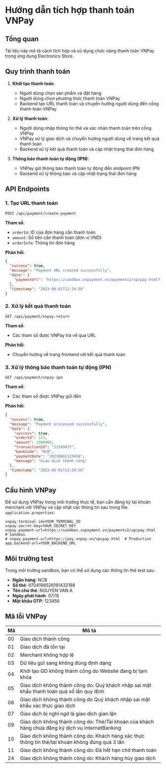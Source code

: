 # Hướng dẫn tích hợp thanh toán VNPay

## Tổng quan

Tài liệu này mô tả cách tích hợp và sử dụng chức năng thanh toán VNPay trong ứng dụng Electronics Store.

## Quy trình thanh toán

1. **Khởi tạo thanh toán**:
   - Người dùng chọn sản phẩm và đặt hàng
   - Người dùng chọn phương thức thanh toán VNPay
   - Backend tạo URL thanh toán và chuyển hướng người dùng đến cổng thanh toán VNPay

2. **Xử lý thanh toán**:
   - Người dùng nhập thông tin thẻ và xác nhận thanh toán trên cổng VNPay
   - VNPay xử lý giao dịch và chuyển hướng người dùng về trang kết quả thanh toán
   - Backend xử lý kết quả thanh toán và cập nhật trạng thái đơn hàng

3. **Thông báo thanh toán tự động (IPN)**:
   - VNPay gửi thông báo thanh toán tự động đến endpoint IPN
   - Backend xử lý thông báo và cập nhật trạng thái đơn hàng

## API Endpoints

### 1. Tạo URL thanh toán

```http
POST /api/payment/create-payment
```

**Tham số**:
- `orderId`: ID của đơn hàng cần thanh toán
- `amount`: Số tiền cần thanh toán (đơn vị VND)
- `orderInfo`: Thông tin đơn hàng

**Phản hồi**:
```json
{
  "success": true,
  "message": "Payment URL created successfully",
  "data": {
    "paymentUrl": "https://sandbox.vnpayment.vn/paymentv2/vpcpay.html?..."
  },
  "timestamp": "2023-06-01T12:34:56"
}
```

### 2. Xử lý kết quả thanh toán

```http
GET /api/payment/vnpay-return
```

**Tham số**:
- Các tham số được VNPay trả về qua URL

**Phản hồi**:
- Chuyển hướng về trang frontend với kết quả thanh toán

### 3. Xử lý thông báo thanh toán tự động (IPN)

```http
GET /api/payment/vnpay-ipn
```

**Tham số**:
- Các tham số được VNPay gửi đến

**Phản hồi**:
```json
{
  "success": true,
  "message": "Payment processed successfully",
  "data": {
    "success": true,
    "orderId": 123,
    "amount": 1000000,
    "transactionId": "13349437",
    "bankCode": "NCB",
    "paymentDate": "20230601123456",
    "message": "Giao dịch thành công"
  },
  "timestamp": "2023-06-01T12:34:56"
}
```

## Cấu hình VNPay

Để sử dụng VNPay trong môi trường thực tế, bạn cần đăng ký tài khoản merchant với VNPay và cập nhật các thông tin sau trong file `application.properties`:

```properties
vnpay.terminal-id=YOUR_TERMINAL_ID
vnpay.secret-key=YOUR_SECRET_KEY
vnpay.payment-url=https://sandbox.vnpayment.vn/paymentv2/vpcpay.html  # Sandbox
# vnpay.payment-url=https://pay.vnpay.vn/vpcpay.html  # Production
app.backend-url=YOUR_BACKEND_URL
```

## Môi trường test

Trong môi trường sandbox, bạn có thể sử dụng các thông tin thẻ test sau:

- **Ngân hàng**: NCB
- **Số thẻ**: 9704198526191432198
- **Tên chủ thẻ**: NGUYEN VAN A
- **Ngày phát hành**: 07/15
- **Mật khẩu OTP**: 123456

## Mã lỗi VNPay

| Mã | Mô tả |
|----|-------|
| 00 | Giao dịch thành công |
| 01 | Giao dịch đã tồn tại |
| 02 | Merchant không hợp lệ |
| 03 | Dữ liệu gửi sang không đúng định dạng |
| 04 | Khởi tạo GD không thành công do Website đang bị tạm khóa |
| 05 | Giao dịch không thành công do: Quý khách nhập sai mật khẩu thanh toán quá số lần quy định |
| 06 | Giao dịch không thành công do Quý khách nhập sai mật khẩu xác thực giao dịch |
| 07 | Giao dịch bị nghi ngờ là giao dịch gian lận |
| 09 | Giao dịch không thành công do: Thẻ/Tài khoản của khách hàng chưa đăng ký dịch vụ InternetBanking |
| 10 | Giao dịch không thành công do: Khách hàng xác thực thông tin thẻ/tài khoản không đúng quá 3 lần |
| 11 | Giao dịch không thành công do: Đã hết hạn chờ thanh toán |
| 24 | Giao dịch không thành công do: Khách hàng hủy giao dịch |